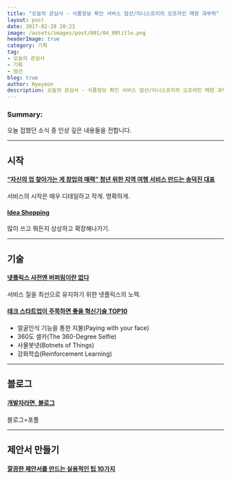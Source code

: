 ```yaml
---
title: "오늘의 관심사 - 식품정보 확인 서비스 엄선/이니스프리의 오프라인 매장 과부하"
layout: post
date: 2017-02-28 20:23
image: /assets/images/post/001/04_00title.png
headerImage: true
category: 기획
tag:
- 오늘의 관심사
- 기획
- 엄선
blog: true
author: Hyeyeon
description: 오늘의 관심사 - 식품정보 확인 서비스 엄선/이니스프리의 오프라인 매장 과부하
---
```


### Summary:

오늘 접했던 소식 중 인상 깊은 내용들을 전합니다.

---

## 시작

#### [“자신의 업 찾아가는 게 창업의 매력” 청년 위한 지역 여행 서비스 만드는 송덕진 대표](http://platum.kr/archives/76746)

서비스의 시작은 매우 디테일하고 작게. 명확하게.

#### [Idea Shopping](https://medium.com/ux-launchpad-notes-on-design/idea-shopping-9e7568e7f430?source=rss-1dd5a9bbf7b0------2)

많이 쓰고 뭐든지 상상하고 확장해나가기.

---


## 기술

#### [넷플릭스 사전엔 버퍼링이란 없다](http://www.zdnet.co.kr/news/news_view.asp?artice_id=20170228074134)

서비스 질을 최선으로 유지하기 위한 넷플릭스의 노력.

#### [테크 스타트업이 주목하면 좋을 혁신기술 TOP10](http://www.venturesquare.net/743912)

* 얼굴인식 기능을 통한 지불(Paying with your face)
* 360도 셀카(The 360-Degree Selfie)
* 사물봇넷(Botnets of Things)
* 강화학습(Reinforcement Learning)

---

## 블로그

#### [개발자라면, 블로그](https://hyunseob.github.io/2017/02/26/blog-for-developers/)

블로그=포폴


---

## 제안서 만들기

#### [깔끔한 제안서를 만드는 실용적인 팁 10가지](http://ppss.kr/archives/101300)
